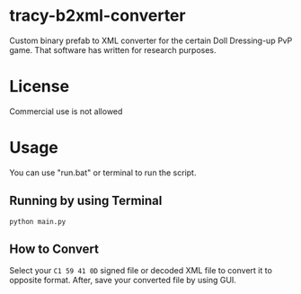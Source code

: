 # tracy-b2xml-converter
Custom binary prefab to XML converter for the certain Doll Dressing-up PvP game. That software has written for research purposes.

# License
Commercial use is not allowed

# Usage
You can use "run.bat" or terminal to run the script.

## Running by using Terminal
```
python main.py
```

## How to Convert
Select your `C1 59 41 0D` signed file or decoded XML file to convert it to opposite format. After, save your converted file by using GUI.
